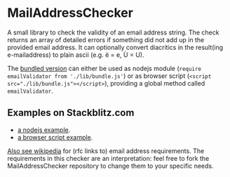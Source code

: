 # MailAddressChecker

A small library to check the validity of an email address string. The check returns an array of detailed errors if something did not add up in the provided email address. It can optionally convert diacritics in the result(ing e-mailaddress) to plain ascii (e.g. ë = e, Ù = U). 

The [bundled version](https://kooiinc.github.io/MailAddressChecker/lib/bundle.js) can either be used as nodejs module (`require emailValidator from './lib/bundle.js'`) or as browser script (`<script src="./lib/bundle.js"></script>`), providing a global method called `emailValidator`.

## Examples on Stackblitz.com

- [a nodejs example](https://stackblitz.com/edit/node-wcpuam?file=index.js).
- [a browser script example](https://stackblitz.com/edit/web-platform-kabila?file=index.html).

<a target="_blank" href="https://en.wikipedia.org/wiki/Email_address#Validation_and_verification">Also see wikipedia</a> for (rfc links to) email address requirements. The requirements in this checker are an interpretation: feel free to fork the MailAddressChecker repository to change them to your specific needs.
